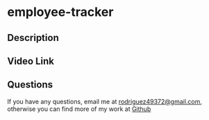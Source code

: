 # employee-tracker
 ## Description
  
  ## Video Link
  
  ## Questions
  If you have any questions, email me at rodriguez49372@gmail.com, otherwise you can find more of my work at [Github](https://github.com/teresarod11)